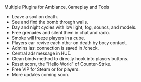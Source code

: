 Multiple Plugins for Ambiance, Gameplay and Tools
- Leave a soul on death.
- See and find the bomb through walls.
- Day and night cycles with low light, fog, sounds, and models.
- Free grenades and silent them in chat and radio.
- Smoke will freeze players in a cube.
- Players can revive each other on death by body contact.
- Admins last connection is saved in /check.
- Central ads message in HUD.
- Clean binds method to directly hook into players buttons.
- Reset score, the "Hello World" of Counter-Strike.
- Free VIP for Steam or for players.
- More updates coming soon.
